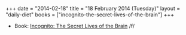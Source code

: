 +++
date = "2014-02-18"
title = "18 February 2014 (Tuesday)"
layout = "daily-diet"
books = ["incognito-the-secret-lives-of-the-brain"]
+++


* Book: [Incognito: The Secret Lives of the Brain](/books/incognito-the-secret-lives-of-the-brain) /f/